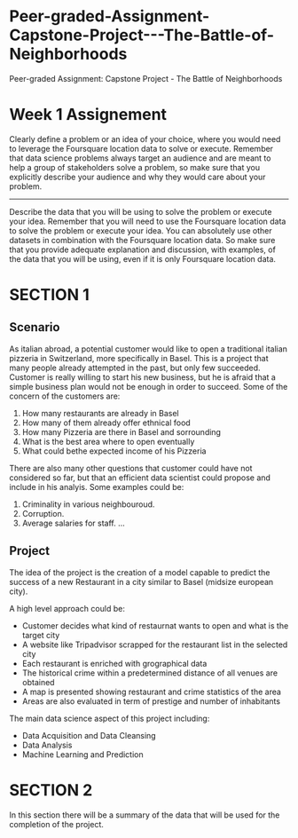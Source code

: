 # Peer-graded-Assignment-Capstone-Project---The-Battle-of-Neighborhoods
Peer-graded Assignment: Capstone Project - The Battle of Neighborhoods

# Week 1 Assignement

Clearly define a problem or an idea of your choice, where you would need to leverage the Foursquare location data to solve or execute. Remember that data science problems always target an audience and are meant to help a group of stakeholders solve a problem, so make sure that you explicitly describe your audience and why they would care about your problem.

---

Describe the data that you will be using to solve the problem or execute your idea. Remember that you will need to use the Foursquare location data to solve the problem or execute your idea. You can absolutely use other datasets in combination with the Foursquare location data. So make sure that you provide adequate explanation and discussion, with examples, of the data that you will be using, even if it is only Foursquare location data.

# SECTION 1
## Scenario

As italian abroad, a potential customer would like to open a traditional italian pizzeria in Switzerland, more specifically in Basel.
This is a project that many people already attempted in the past, but only few succeeded.
Customer is really willing to start his new business, but he is afraid that a simple business plan would not be enough in order to succeed.
Some of the concern of the customers are:

1. How many restaurants are already in Basel
2. How many of them already offer ethnical food
3. How many Pizzeria are there in Basel and sorrounding
4. What is the best area where to open eventually
5. What could bethe expected income of his Pizzeria

There are also many other questions that customer could have not considered so far, but that an efficient data scientist could propose and include in his analyis. Some examples could be:

1. Criminality in various neighbouroud.
2. Corruption.
3. Average salaries for staff.
...

## Project

The idea of the project is the creation of a model capable to predict the success of a new Restaurant in a city similar to Basel (midsize european city).

A high level approach could be:

- Customer decides what kind of restaurnat wants to open and what is the target city
- A website like Tripadvisor scrapped for the restaurant list in the selected city
- Each restaurant is enriched with grographical data
- The historical crime within a predetermined distance of all venues are obtained
- A map is presented showing restaurant and crime statistics of the area
- Areas are also evaluated in term of prestige and number of inhabitants

The main data science aspect of this project including:

- Data Acquisition and Data Cleansing
- Data Analysis
- Machine Learning and Prediction

# SECTION 2

In this section there will be a summary of the data that will be used for the completion of the project.
